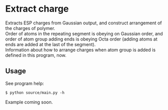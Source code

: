 # Extract charge
Extracts ESP charges from Gaussian output, and construct arrangement of the charges of polymer.  
Order of atoms in the repeating segment is obeying on Gaussian order, and order of atom group adding ends is obeying Octa order (adding atoms at ends are added at the last of the segment).  
Information about how to arrange charges when atom group is added is defined in this program, now.  

## Usage
See program help:

    $ python source/main.py -h

Example coming soon.
